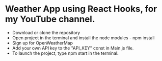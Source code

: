 # Weather App using React Hooks, for my YouTube channel.

* Download or clone the repository
* Open project in the terminal and install the node modules - npm install
* Sign up for OpenWeatherMap
* Add your own API key to the "API_KEY" const in Main.js file.
* To launch the project, type npm start in the terminal.
